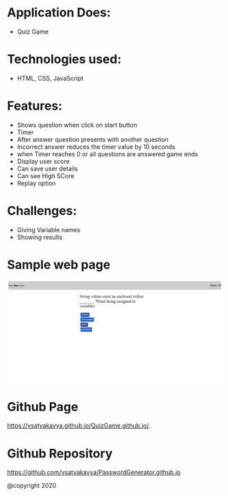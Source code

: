 
# Application Does:
* Quiz Game

# Technologies used:
* HTML, CSS, JavaScript

# Features:

* Shows question when click on start button
* Timer
* After answer question presents with another question
* Incorrect answer reduces the timer value by 10 seconds
* when Timer reaches 0 or all questions are answered game ends
* Display user score
* Can save user details
* Can see High SCore
* Replay option


# Challenges:
* Giving Variable names
* Showing results


# Sample web page
![picture](quiz.png)

# Github Page 
 https://vsatyakavya.github.io/QuizGame.github.io/.



# Github Repository
https://github.com/vsatyakavya/PasswordGenerator.github.io

@copyright 2020
